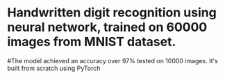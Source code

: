 # Handwritten digit recognition using neural network, trained on 60000 images from MNIST dataset. 
#The model achieved an accuracy over 97% tested on 10000 images. It's built from scratch using PyTorch

